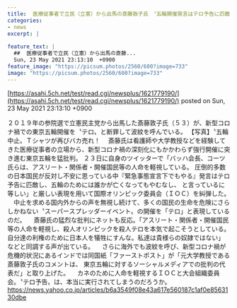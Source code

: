 ```yaml
---
title:  医療従事者で立民（立憲）から出馬の斎藤敦子氏　〝五輪開催発言はテロ予告に匹敵〟の猛批判　ネットも賛同多数　海外でも波紋  
categories:
- news
excerpt: |
  
feature_text: |
  ##  医療従事者で立民（立憲）から出馬の斎藤...
  Sun, 23 May 2021 23:13:10  +0900
feature_image: "https://picsum.photos/2560/600?image=733"
image: "https://picsum.photos/2560/600?image=733"
---
```


[https://asahi.5ch.net/test/read.cgi/newsplus/1621779190/](https://asahi.5ch.net/test/read.cgi/newsplus/1621779190/)
posted on Sun, 23 May 2021 23:13:10  +0900

<!--more-->

２０１９年の参院選で立憲民主党から出馬した斎藤敦子氏（５３）が、新型コロナ禍での東京五輪開催を〝テロ〟と断罪して波紋を呼んでいる。 【写真】〝五輪中止〟Ｔシャツが再びバカ売れ！ 　斎藤氏は看護師や大学教授などを経験してきた医療従事者の立場から、新型コロナ禍の深刻化にもかかわらず強行開催に突き進む東京五輪を猛批判。 ２３日に自身のツイッターで「バッハ会長、コーツ氏らは、アスリート・関係者・開催国民等の人命を軽視している。 圧倒的多数の日本国民が反対し不安に思っている中『緊急事態宣言下でもやる』発言はテロ予告に匹敵し、五輪のためには誰かが亡くなってもやむなし、 と言っているに等しい」と厳しい表現を用いて国際オリンピック委員会（ＩＯＣ）を糾弾した。 　中止を求める国内外からの声を無視し続けて、多くの国民の生命を危険にさらしかねない〝スーパースプレッダーイベント〟の開催を「テロ」と表現しているのだ。 　斎藤氏の猛烈な批判にネットも反応。「アスリート・関係者・開催国民等の人命を軽視し、殺人オリンピックを殺人テロを本気で起こそうとしている。 自分達の利権のために日本人を犠牲にすんな。私達は貴様らの奴隷ではない」などと同調する声が出ている。 　さらに海外でも波紋を呼び、新型コロナ禍が危機的状況にあるインドでは同国紙「ファーストポスト」が「元大学教授である斎藤敦子氏のコメントは、 東京五輪に対するソーシャルメディアでの批判の代表だ」と取り上げた。 　カネのために人命を軽視するＩＯＣと大会組織委員会。〝テロ予告〟は、本当に実行されてしまうのだろうか。 https://news.yahoo.co.jp/articles/b6a3549f08e43a617e560187c1af0e8563130dbe
